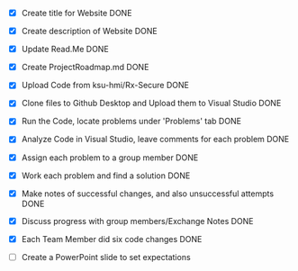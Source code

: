 -[X] Create title for Website DONE

-[X] Create description of Website DONE

-[X] Update Read.Me DONE

-[X] Create ProjectRoadmap.md DONE

-[X] Upload Code from ksu-hmi/Rx-Secure DONE

-[X] Clone files to Github Desktop and Upload them to Visual Studio DONE

-[X] Run the Code, locate problems under 'Problems' tab DONE

-[X] Analyze Code in Visual Studio, leave comments for each problem DONE

-[X] Assign each problem to a group member DONE

-[X] Work each problem and find a solution DONE

-[X] Make notes of successful changes, and also unsuccessful attempts DONE

-[X] Discuss progress with group members/Exchange Notes DONE

-[X] Each Team Member did six code changes DONE
 
-[ ] Create a PowerPoint slide to set expectations
